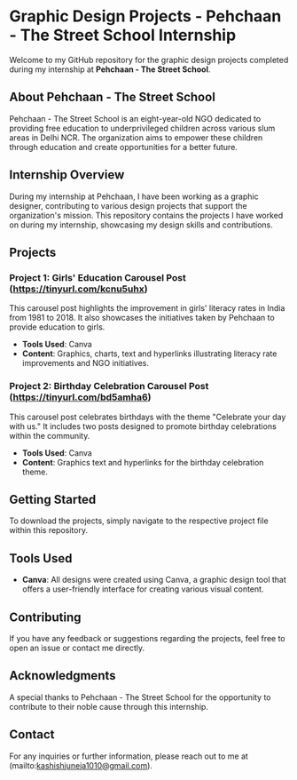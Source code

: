 # Graphic Design Projects - Pehchaan - The Street School Internship

Welcome to my GitHub repository for the graphic design projects completed during my internship at **Pehchaan - The Street School**.

## About Pehchaan - The Street School

Pehchaan - The Street School is an eight-year-old NGO dedicated to providing free education to underprivileged children across various slum areas in Delhi NCR. The organization aims to empower these children through education and create opportunities for a better future.

## Internship Overview

During my internship at Pehchaan, I have been working as a graphic designer, contributing to various design projects that support the organization's mission. This repository contains the projects I have worked on during my internship, showcasing my design skills and contributions.

## Projects

### Project 1: Girls' Education Carousel Post (https://tinyurl.com/kcnu5uhx)

This carousel post highlights the improvement in girls' literacy rates in India from 1981 to 2018. It also showcases the initiatives taken by Pehchaan to provide education to girls. 

- **Tools Used**: Canva
- **Content**: Graphics, charts, text and hyperlinks illustrating literacy rate improvements and NGO initiatives.

### Project 2: Birthday Celebration Carousel Post (https://tinyurl.com/bd5amha6)

This carousel post celebrates birthdays with the theme "Celebrate your day with us." It includes two posts designed to promote birthday celebrations within the community.

- **Tools Used**: Canva
- **Content**: Graphics text and hyperlinks for the birthday celebration theme.

## Getting Started

To download the projects, simply navigate to the respective project file within this repository. 

## Tools Used

- **Canva**: All designs were created using Canva, a graphic design tool that offers a user-friendly interface for creating various visual content.

## Contributing

If you have any feedback or suggestions regarding the projects, feel free to open an issue or contact me directly.

## Acknowledgments

A special thanks to Pehchaan - The Street School for the opportunity to contribute to their noble cause through this internship.

## Contact

For any inquiries or further information, please reach out to me at (mailto:kashishjuneja1010@gmail.com).
